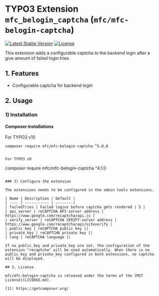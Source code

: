 TYPO3 Extension `mfc_belogin_captcha` (`mfc/mfc-belogin-captcha`)
=======================================

[![Latest Stable Version](https://poser.pugx.org/mfc/mfc-belogin-captcha/v/stable)](https://packagist.org/packages/mfc/mfc-belogin-captcha)
[![License](https://poser.pugx.org/mfc/mfc-belogin-captcha/license)](https://packagist.org/packages/mfc/mfc-belogin-captcha)

This extension adds a configurable captcha to the backend login after a give amount of failed login tries.


## 1. Features

- Configurable captcha for backend login

## 2. Usage

### 1) Installation

#### Composer installations

For TYPO3 v10
```
composer require mfc/mfc-belogin-captcha ^5.0.0


For TYPO3 v9
```
composer require mfc/mfc-belogin-captcha ^4.1.0
```

### 3) Configure the extension

The extensions needs to be configured in the admin tools extensions.

| Name | Description | Default |
| ---- | ----------- | --------|
| failedTries | Failed logins before captcha gets rendered | 5 |
| api_server | reCAPTCHA API-server address | https://www.google.com/recaptcha/api.js |
| verify_server | reCAPTCHA VERIFY-server address | https://www.google.com/recaptcha/api/siteverify |
| public_key | reCAPTCHA public key ||
| private_key | reCAPTCHA private key ||
| lang | reCAPTCHA language ||

If no public_key and private_key are set, the configuration of the extension "recaptcha" will be used automatically. When there is no public_key and private_key configured in both extensions, no captcha will be displayed.

## 3. License

mfc/mfc-belogin-captcha is released under the terms of the [MIT License](LICENSE.md).

[1]: https://getcomposer.org/
